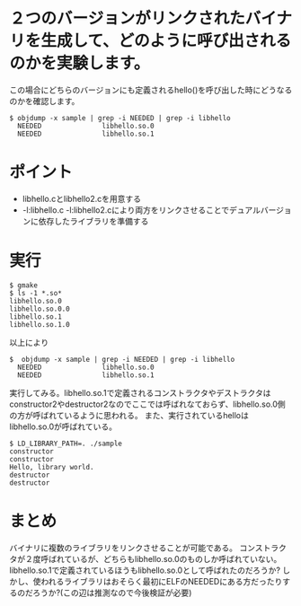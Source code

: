 # ２つのバージョンがリンクされたバイナリを生成して、どのように呼び出されるのかを実験します。
この場合にどちらのバージョンにも定義されるhello()を呼び出した時にどうなるのかを確認します。
```
$ objdump -x sample | grep -i NEEDED | grep -i libhello
  NEEDED               libhello.so.0
  NEEDED               libhello.so.1
```

# ポイント
- libhello.cとlibhello2.cを用意する 
- -l:libhello.c -l:libhello2.cにより両方をリンクさせることでデュアルバージョンに依存したライブラリを準備する

# 実行

```
$ gmake
$ ls -1 *.so*
libhello.so.0
libhello.so.0.0
libhello.so.1
libhello.so.1.0
```

以上により
```
$  objdump -x sample | grep -i NEEDED | grep -i libhello
  NEEDED               libhello.so.0
  NEEDED               libhello.so.1
```

実行してみる。libhello.so.1で定義されるコンストラクタやデストラクタはconstructor2やdestructor2なのでここでは呼ばれなておらず、libhello.so.0側の方が呼ばれているように思われる。
また、実行されているhelloはlibhello.so.0が呼ばれている。
```
$ LD_LIBRARY_PATH=. ./sample 
constructor
constructor
Hello, library world.
destructor
destructor
```

# まとめ
バイナリに複数のライブラリをリンクさせることが可能である。
コンストラクタが２度呼ばれているが、どちらもlibhello.so.0のものしか呼ばれていない。libhello.so.1で定義されているほうもlibhello.so.0として呼ばれたのだろうか?
しかし、使われるライブラリはおそらく最初にELFのNEEDEDにある方だったりするのだろうか?(この辺は推測なので今後検証が必要)




